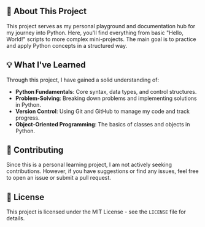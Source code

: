 ## 📖 About This Project

This project serves as my personal playground and documentation hub for my journey into Python. Here, you'll find everything from basic "Hello, World!" scripts to more complex mini-projects. The main goal is to practice and apply Python concepts in a structured way.

## 💡 What I've Learned

Through this project, I have gained a solid understanding of:

*   **Python Fundamentals**: Core syntax, data types, and control structures.
*   **Problem-Solving**: Breaking down problems and implementing solutions in Python.
*   **Version Control**: Using Git and GitHub to manage my code and track progress.
*   **Object-Oriented Programming**: The basics of classes and objects in Python.

## 🤝 Contributing

Since this is a personal learning project, I am not actively seeking contributions. However, if you have suggestions or find any issues, feel free to open an issue or submit a pull request.

## 📄 License

This project is licensed under the MIT License - see the `LICENSE` file for details.